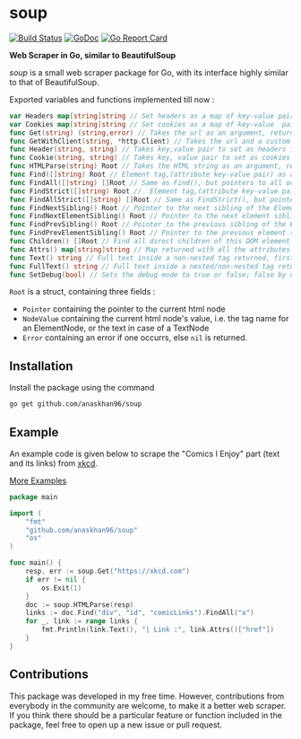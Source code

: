 # soup
[![Build Status](https://travis-ci.org/anaskhan96/soup.svg?branch=master)](https://travis-ci.org/anaskhan96/soup)
[![GoDoc](https://godoc.org/github.com/anaskhan96/soup?status.svg)](https://godoc.org/github.com/anaskhan96/soup)
[![Go Report Card](https://goreportcard.com/badge/github.com/anaskhan96/soup)](https://goreportcard.com/report/github.com/anaskhan96/soup)

**Web Scraper in Go, similar to BeautifulSoup**

*soup* is a small web scraper package for Go, with its interface highly similar to that of BeautifulSoup.

Exported variables and functions implemented till now :
```go
var Headers map[string]string // Set headers as a map of key-value pairs, an alternative to calling Header() individually
var Cookies map[string]string // Set cookies as a map of key-value  pairs, an alternative to calling Cookie() individually
func Get(string) (string,error) // Takes the url as an argument, returns HTML string
func GetWithClient(string, *http.Client) // Takes the url and a custom HTTP client as arguments, returns HTML string
func Header(string, string) // Takes key,value pair to set as headers for the HTTP request made in Get()
func Cookie(string, string) // Takes key, value pair to set as cookies to be sent with the HTTP request in Get()
func HTMLParse(string) Root // Takes the HTML string as an argument, returns a pointer to the DOM constructed
func Find([]string) Root // Element tag,(attribute key-value pair) as argument, pointer to first occurence returned
func FindAll([]string) []Root // Same as Find(), but pointers to all occurrences returned
func FindStrict([]string) Root //  Element tag,(attribute key-value pair) as argument, pointer to first occurence returned with exact matching values
func FindAllStrict([]string) []Root // Same as FindStrict(), but pointers to all occurrences returned
func FindNextSibling() Root // Pointer to the next sibling of the Element in the DOM returned
func FindNextElementSibling() Root // Pointer to the next element sibling of the Element in the DOM returned
func FindPrevSibling() Root // Pointer to the previous sibling of the Element in the DOM returned
func FindPrevElementSibling() Root // Pointer to the previous element sibling of the Element in the DOM returned
func Children() []Root // Find all direct children of this DOM element
func Attrs() map[string]string // Map returned with all the attributes of the Element as lookup to their respective values
func Text() string // Full text inside a non-nested tag returned, first half returned in a non-nested one
func FullText() string // Full text inside a nested/non-nested tag returned
func SetDebug(bool) // Sets the debug mode to true or false; false by default
```

`Root` is a struct, containing three fields :
* `Pointer` containing the pointer to the current html node
* `NodeValue` containing the current html node's value, i.e. the tag name for an ElementNode, or the text in case of a TextNode
* `Error` containing an error if one occurrs, else `nil` is returned.

## Installation
Install the package using the command
```bash
go get github.com/anaskhan96/soup
```

## Example
An example code is given below to scrape the "Comics I Enjoy" part (text and its links) from [xkcd](https://xkcd.com).

[More Examples](https://github.com/anaskhan96/soup/tree/master/examples)
```go
package main

import (
	"fmt"
	"github.com/anaskhan96/soup"
	"os"
)

func main() {
	resp, err := soup.Get("https://xkcd.com")
	if err != nil {
		os.Exit(1)
	}
	doc := soup.HTMLParse(resp)
	links := doc.Find("div", "id", "comicLinks").FindAll("a")
	for _, link := range links {
		fmt.Println(link.Text(), "| Link :", link.Attrs()["href"])
	}
}
```

## Contributions
This package was developed in my free time. However, contributions from everybody in the community are welcome, to make it a better web scraper. If you think there should be a particular feature or function included in the package, feel free to open up a new issue or pull request.
